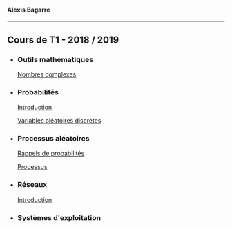 #### Alexis Bagarre
---
## Cours de T1 - 2018 / 2019

- ### Outils mathématiques

  [Nombres complexes](./MATHS/HTML/1.Nombres_complexes.html)

- ### Probabilités

  [Introduction](./PROBA/HTML/1.Intro.html)

  [Variables aléatoires discrètes](./PROBA/HTML/2.Variables_aleatoires_discretes.html)

- ### Processus aléatoires

  [Rappels de probabilités](./PROCESSUS/HTML/1.Probas.html)

  [Processus](./PROCESSUS/HTML/2.Processus.html)

- ### Réseaux

  [Introduction](./RESEAUX/HTML/1.Intro.html)

- ### Systèmes d'exploitation

